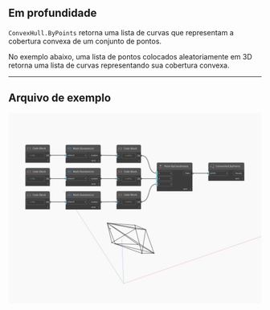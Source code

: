 ## Em profundidade
`ConvexHull.ByPoints` retorna uma lista de curvas que representam a cobertura convexa de um conjunto de pontos.

No exemplo abaixo, uma lista de pontos colocados aleatoriamente em 3D retorna uma lista de curvas representando sua cobertura convexa.

___
## Arquivo de exemplo

![ByPoints](./Tessellation.ConvexHull.ByPoints_img.jpg)


